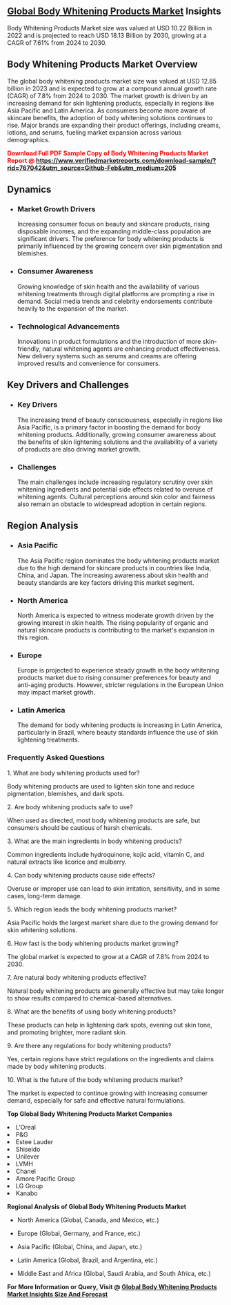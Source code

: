 <h2><a href="https://www.verifiedmarketreports.com/download-sample/?rid=767042&amp;utm_source=Github&amp;utm_medium=205" target="_blank">Global Body Whitening Products Market</a> Insights</h2><p>Body Whitening Products Market size was valued at USD 10.22 Billion in 2022 and is projected to reach USD 18.13 Billion by 2030, growing at a CAGR of 7.61% from 2024 to 2030.</p><p> <h2>Body Whitening Products Market Overview</h2> <p>The global body whitening products market size was valued at USD 12.85 billion in 2023 and is expected to grow at a compound annual growth rate (CAGR) of 7.8% from 2024 to 2030. The market growth is driven by an increasing demand for skin lightening products, especially in regions like Asia Pacific and Latin America. As consumers become more aware of skincare benefits, the adoption of body whitening solutions continues to rise. Major brands are expanding their product offerings, including creams, lotions, and serums, fueling market expansion across various demographics.</p> <p><strong><p><span class=""><span style="color: #ff0000;"><strong>Download Full PDF Sample Copy of Body Whitening Products Market Report</strong> @ </span><a href="https://www.verifiedmarketreports.com/download-sample/?rid=767042&amp;utm_source=Github-Feb&amp;utm_medium=205" target="_blank">https://www.verifiedmarketreports.com/download-sample/?rid=767042&amp;utm_source=Github-Feb&amp;utm_medium=205</a></span></p></strong></p> <h2>Dynamics</h2> <ul> <li><h3>Market Growth Drivers</h3> Increasing consumer focus on beauty and skincare products, rising disposable incomes, and the expanding middle-class population are significant drivers. The preference for body whitening products is primarily influenced by the growing concern over skin pigmentation and blemishes.</li> <li><h3>Consumer Awareness</h3> Growing knowledge of skin health and the availability of various whitening treatments through digital platforms are prompting a rise in demand. Social media trends and celebrity endorsements contribute heavily to the expansion of the market.</li> <li><h3>Technological Advancements</h3> Innovations in product formulations and the introduction of more skin-friendly, natural whitening agents are enhancing product effectiveness. New delivery systems such as serums and creams are offering improved results and convenience for consumers.</li> </ul> <h2>Key Drivers and Challenges</h2> <ul> <li><h3>Key Drivers</h3> The increasing trend of beauty consciousness, especially in regions like Asia Pacific, is a primary factor in boosting the demand for body whitening products. Additionally, growing consumer awareness about the benefits of skin lightening solutions and the availability of a variety of products are also driving market growth.</li> <li><h3>Challenges</h3> The main challenges include increasing regulatory scrutiny over skin whitening ingredients and potential side effects related to overuse of whitening agents. Cultural perceptions around skin color and fairness also remain an obstacle to widespread adoption in certain regions.</li> </ul> <h2>Region Analysis</h2> <ul> <li><h3>Asia Pacific</h3> The Asia Pacific region dominates the body whitening products market due to the high demand for skincare products in countries like India, China, and Japan. The increasing awareness about skin health and beauty standards are key factors driving this market segment.</li> <li><h3>North America</h3> North America is expected to witness moderate growth driven by the growing interest in skin health. The rising popularity of organic and natural skincare products is contributing to the market's expansion in this region.</li> <li><h3>Europe</h3> Europe is projected to experience steady growth in the body whitening products market due to rising consumer preferences for beauty and anti-aging products. However, stricter regulations in the European Union may impact market growth.</li> <li><h3>Latin America</h3> The demand for body whitening products is increasing in Latin America, particularly in Brazil, where beauty standards influence the use of skin lightening treatments.</li> </ul> <h3>Frequently Asked Questions</h3> <p>1. What are body whitening products used for?</p> <p>Body whitening products are used to lighten skin tone and reduce pigmentation, blemishes, and dark spots.</p> <p>2. Are body whitening products safe to use?</p> <p>When used as directed, most body whitening products are safe, but consumers should be cautious of harsh chemicals.</p> <p>3. What are the main ingredients in body whitening products?</p> <p>Common ingredients include hydroquinone, kojic acid, vitamin C, and natural extracts like licorice and mulberry.</p> <p>4. Can body whitening products cause side effects?</p> <p>Overuse or improper use can lead to skin irritation, sensitivity, and in some cases, long-term damage.</p> <p>5. Which region leads the body whitening products market?</p> <p>Asia Pacific holds the largest market share due to the growing demand for skin whitening solutions.</p> <p>6. How fast is the body whitening products market growing?</p> <p>The global market is expected to grow at a CAGR of 7.8% from 2024 to 2030.</p> <p>7. Are natural body whitening products effective?</p> <p>Natural body whitening products are generally effective but may take longer to show results compared to chemical-based alternatives.</p> <p>8. What are the benefits of using body whitening products?</p> <p>These products can help in lightening dark spots, evening out skin tone, and promoting brighter, more radiant skin.</p> <p>9. Are there any regulations for body whitening products?</p> <p>Yes, certain regions have strict regulations on the ingredients and claims made by body whitening products.</p> <p>10. What is the future of the body whitening products market?</p> <p>The market is expected to continue growing with increasing consumer demand, especially for safe and effective natural formulations.</p> </p><p><strong>Top Global Body Whitening Products Market Companies</strong></p><div data-test-id=""><p><li>L'Oreal</li><li> P&G</li><li> Estee Lauder</li><li> Shiseido</li><li> Unilever</li><li> LVMH</li><li> Chanel</li><li> Amore Pacific Group</li><li> LG Group</li><li> Kanabo</li></p><div><strong>Regional Analysis of&nbsp;Global Body Whitening Products Market</strong></div><ul><li dir="ltr"><p dir="ltr">North America&nbsp;(Global, Canada, and Mexico, etc.)</p></li><li dir="ltr"><p dir="ltr">Europe (Global, Germany, and France, etc.)</p></li><li dir="ltr"><p dir="ltr">Asia Pacific&nbsp;(Global, China, and Japan, etc.)</p></li><li dir="ltr"><p dir="ltr">Latin America&nbsp;(Global, Brazil, and Argentina, etc.)</p></li><li dir="ltr">Middle East and Africa&nbsp;(Global, Saudi Arabia, and South Africa, etc.)</li></ul><p><strong>For More Information or Query, Visit @&nbsp;</strong><strong><a href="https://www.verifiedmarketreports.com/product/body-whitening-products-market/?utm_source=Github&amp;utm_medium=205" target="_blank">Global Body Whitening Products Market Insights Size And Forecast</a></strong></p></div>
